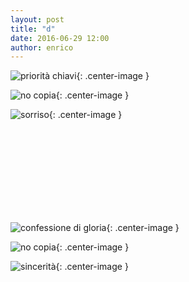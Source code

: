 ```yaml
---
layout: post
title: "d"
date: 2016-06-29 12:00
author: enrico
---
```


![priorità chiavi](http://www.traslochiatorino.com/wp-content/uploads/2014/08/img.jpeg){: .center-image }

![no copia](http://cdn.xl.thumbs.canstockphoto.com/canstock18584434.jpg){: .center-image }

![sorriso](http://www.papaboys.org/wp-content/uploads/2015/08/sorriso_Madre_Teresa.jpg){: .center-image }

<br><br><br><br><br><br><br><br>

![confessione di gloria](http://www.religionepagana.it/marinaabramovicconfessione03.jpg){: .center-image }

![no copia](http://cdn.xl.thumbs.canstockphoto.com/canstock18584434.jpg){: .center-image }

![sincerità](http://www.paginainizio.com/frasi/argomenti/sincerita.jpg){: .center-image }
